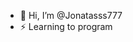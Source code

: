 - 👋 Hi, I’m @Jonatasss777
- ⚡ Learning to program

<!---
Jonatasss777/Jonatasss777 is a ✨ special ✨ repository because its `README.md` (this file) appears on your GitHub profile.
You can click the Preview link to take a look at your changes.
--->
